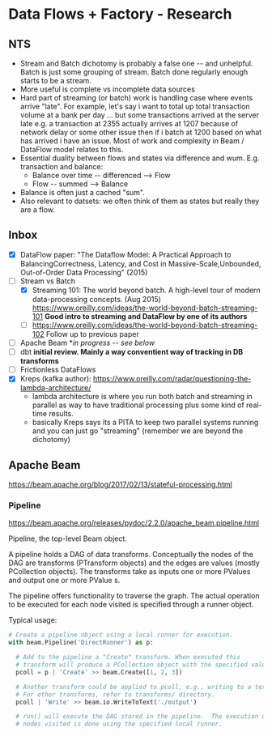# Data Flows + Factory - Research

## NTS

* Stream and Batch dichotomy is probably a false one -- and unhelpful. Batch is just some grouping of stream. Batch done regularly enough starts to be a stream.
* More useful is complete vs incomplete data sources
* Hard part of streaming (or batch) work is handling case where events arrive "late". For example, let's say i want to total up total transaction volume at a bank per day ... but some transactions arrived at the server late e.g. a transaction at 2355 actually arrives at 1207 because of network delay or some other issue then if i batch at 1200 based on what has arrived i have an issue. Most of work and complexity in Beam / DataFlow model relates to this.
* Essential duality between flows and states via difference and wum. E.g. transaction and balance:
  * Balance over time -- differenced --> Flow
  * Flow -- summed --> Balance
* Balance is often just a cached "sum".
* Also relevant to datsets: we often think of them as states but really they are a flow.

## Inbox

* [x] DataFlow paper: "The Dataflow Model: A Practical Approach to BalancingCorrectness, Latency, and Cost in Massive-Scale,Unbounded, Out-of-Order Data Processing" (2015)
* [ ] Stream vs Batch
  * [x] Streaming 101: The world beyond batch. A high-level tour of modern data-processing concepts. (Aug 2015)  https://www.oreilly.com/ideas/the-world-beyond-batch-streaming-101 **Good intro to streaming and DataFlow by one of its authors**
  * [ ] https://www.oreilly.com/ideas/the-world-beyond-batch-streaming-102 Follow up to previous paper
* [ ] Apache Beam **in progress -- see below*
* [ ] dbt **initial review. Mainly a way conventient way of tracking in DB transforms**
* [ ] Frictionless DataFlows
* [x] Kreps (kafka author): https://www.oreilly.com/radar/questioning-the-lambda-architecture/
  * lambda architecture is where you run both batch and streaming in parallel as way to have traditional processing plus some kind of real-time results.
  * basically Kreps says its a PITA to keep two parallel systems running and you can just go "streaming" (remember we are beyond the dichotomy)

## Apache Beam

https://beam.apache.org/blog/2017/02/13/stateful-processing.html

### Pipeline

https://beam.apache.org/releases/pydoc/2.2.0/apache_beam.pipeline.html

Pipeline, the top-level Beam object.

A pipeline holds a DAG of data transforms. Conceptually the nodes of the DAG are transforms (PTransform objects) and the edges are values (mostly PCollection objects). The transforms take as inputs one or more PValues and output one or more PValue s.

The pipeline offers functionality to traverse the graph. The actual operation to be executed for each node visited is specified through a runner object.

Typical usage:

```python
# Create a pipeline object using a local runner for execution.
with beam.Pipeline('DirectRunner') as p:

  # Add to the pipeline a "Create" transform. When executed this
  # transform will produce a PCollection object with the specified values.
  pcoll = p | 'Create' >> beam.Create([1, 2, 3])

  # Another transform could be applied to pcoll, e.g., writing to a text file.
  # For other transforms, refer to transforms/ directory.
  pcoll | 'Write' >> beam.io.WriteToText('./output')

  # run() will execute the DAG stored in the pipeline.  The execution of the
  # nodes visited is done using the specified local runner.
```

